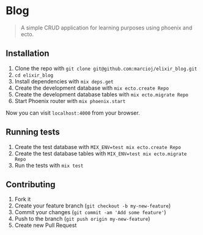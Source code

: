 # Blog

> A simple CRUD application for learning purposes using phoenix and ecto.

## Installation

1. Clone the repo with `git clone git@github.com:marcioj/elixir_blog.git`
1. `cd elixir_blog`
1. Install dependencies with `mix deps.get`
1. Create the development database with `mix ecto.create Repo`
1. Create the development database tables with `mix ecto.migrate Repo`
1. Start Phoenix router with `mix phoenix.start`

Now you can visit `localhost:4000` from your browser.

## Running tests

1. Create the test database with `MIX_ENV=test mix ecto.create Repo`
1. Create the test database tables with `MIX_ENV=test mix ecto.migrate Repo`
1. Run the tests with `mix test`

## Contributing

1. Fork it
2. Create your feature branch (`git checkout -b my-new-feature`)
3. Commit your changes (`git commit -am 'Add some feature'`)
4. Push to the branch (`git push origin my-new-feature`)
5. Create new Pull Request
